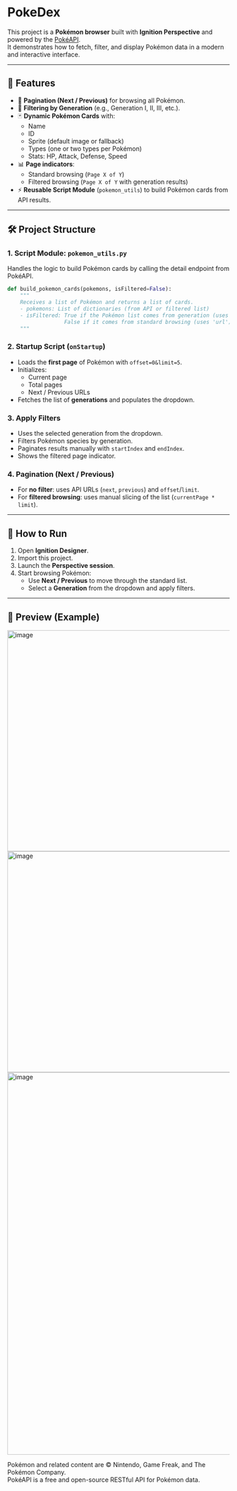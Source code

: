 # PokeDex

This project is a **Pokémon browser** built with **Ignition Perspective** and powered by the [PokéAPI](https://pokeapi.co/).  
It demonstrates how to fetch, filter, and display Pokémon data in a modern and interactive interface.

---

## 📌 Features

- 🔄 **Pagination (Next / Previous)** for browsing all Pokémon.  
- 🎯 **Filtering by Generation** (e.g., Generation I, II, III, etc.).  
- 🃏 **Dynamic Pokémon Cards** with:  
  - Name  
  - ID  
  - Sprite (default image or fallback)  
  - Types (one or two types per Pokémon)  
  - Stats: HP, Attack, Defense, Speed  
- 📊 **Page indicators**:  
  - Standard browsing (`Page X of Y`)  
  - Filtered browsing (`Page X of Y` with generation results)  
- ⚡ **Reusable Script Module** (`pokemon_utils`) to build Pokémon cards from API results.  

---

## 🛠️ Project Structure

### 1. **Script Module: `pokemon_utils.py`**  
Handles the logic to build Pokémon cards by calling the detail endpoint from PokéAPI.  

```python
def build_pokemon_cards(pokemons, isFiltered=False):
    """
    Receives a list of Pokémon and returns a list of cards.
    - pokemons: List of dictionaries (from API or filtered list)
    - isFiltered: True if the Pokémon list comes from generation (uses 'name'),
                  False if it comes from standard browsing (uses 'url').
    """
```

### 2. **Startup Script (`onStartup`)**  
- Loads the **first page** of Pokémon with `offset=0&limit=5`.  
- Initializes:  
  - Current page  
  - Total pages  
  - Next / Previous URLs  
- Fetches the list of **generations** and populates the dropdown.  

### 3. **Apply Filters**  
- Uses the selected generation from the dropdown.  
- Filters Pokémon species by generation.  
- Paginates results manually with `startIndex` and `endIndex`.  
- Shows the filtered page indicator.  

### 4. **Pagination (Next / Previous)**  
- For **no filter**: uses API URLs (`next`, `previous`) and `offset`/`limit`.  
- For **filtered browsing**: uses manual slicing of the list (`currentPage * limit`).  

---

## 🚀 How to Run

1. Open **Ignition Designer**.  
2. Import this project.  
3. Launch the **Perspective session**.  
4. Start browsing Pokémon:  
   - Use **Next / Previous** to move through the standard list.  
   - Select a **Generation** from the dropdown and apply filters.  

---

## 📸 Preview (Example)
<img width="700" height="500" alt="image" src="https://github.com/user-attachments/assets/55a66a29-97f3-4259-9be2-916a34db920d" />
<img width="700" height="500" alt="image" src="https://github.com/user-attachments/assets/d3e404f2-d716-41d5-92a8-fd1c0fbb1554" />
<img width="1918" height="865" alt="image" src="https://github.com/user-attachments/assets/402b6a99-e68e-4ae3-a7ce-d68ec2c01d06" />

Pokémon and related content are © Nintendo, Game Freak, and The Pokémon Company.  
PokéAPI is a free and open-source RESTful API for Pokémon data.  
